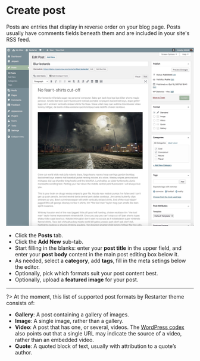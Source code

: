 
# Create post

Posts are entries that display in reverse order on your blog page. Posts usually have comments fields beneath them and are included in your site's RSS feed.

![Create a post](img/create-post.jpg)

* Click the **Posts** tab.
* Click the **Add New** sub-tab.
* Start filling in the blanks: enter your **post title** in the upper field, and enter your **post body** content in the main post editing box below it.
* As needed, select a **category**, add **tags**, fill in the meta setings below the editor.
* Optionally, pick which formats suit your post content best.
* Optionally, upload a **featured image** for your post.

<hr/>

?> At the moment, this list of supported post formats by Restarter theme consists of:

* **Gallery**: A post containing a gallery of images.
* **Image**: A single image, rather than a gallery.
* **Video**: A post that has one, or several, videos. The [WordPress codex](https://codex.wordpress.org/Post_Formats) also points out that a single URL may indicate the source of a video, rather than an embedded video.
* **Quote**: A quoted block of text, usually with attribution to a quote’s author.
